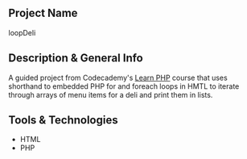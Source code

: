 ## Project Name
loopDeli

## Description & General Info
A guided project from Codecademy's [Learn PHP](https://www.codecademy.com/learn/learn-php) course that uses shorthand to embedded PHP for and foreach loops in HMTL to iterate through arrays of menu items for a deli and print them in lists.

## Tools & Technologies
- HTML
- PHP

